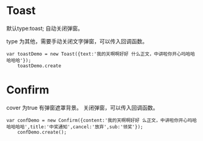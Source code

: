 
# Toast

默认type:toast; 自动关闭弹窗。

type 为其他，需要手动关闭文字弹窗，可以传入回调函数。
```
var toastDemo = new Toast({text:'我的天啊啊好好 什么正文，中讲啦你开心吗哈哈哈哈哈'});
	toastDemo.create
```	

# Confirm

cover 为true 有弹窗遮罩背景。
关闭弹窗，可以传入回调函数。
```
var confDemo = new Confirm({content:'我的天啊啊好好 么正文，中讲啦你开心吗哈哈哈哈哈',title:'中奖通知',cancel:'放弃',sub:'领奖'});
	confDemo.create();
```





